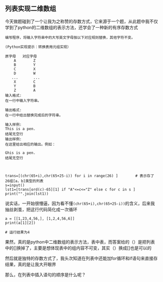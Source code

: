 ## 列表实现二维数组

今天做题碰到了一个让我为之称赞的存数方式，它来源于一个题，从此题中我不仅学到了python的二维数组的表示方法，还学会了一种新的有序存数方式  

```
编写程序，将输入字符串中的大写英文字母按以下对应规则替换，其他字符不变。

(Python实现提示：转换表用元组实现）

原字母   对应字母
    A        Z
    B        Y
    C        X
    D        W
   ...       ...
    X        C
    Y        B
    Z        A
输入格式:
在一行中输入字符串。

输出格式:
在一行中给出替换完成后的字符串。

输入样例:
This is a pen.
结尾无空行
输出样例:
在这里给出相应的输出。例如：

Ghis is a pen.
结尾无空行



trans=[(chr(65+i),chr(65+25-i)) for i in range(26) ]        # 表示存了26组[a，b]类型的列表
s=input()
lst1=[trans[ord(c)-65][1] if "A"<=c<="Z" else c for c in s ]
print("".join(lst1))

```

说实话，一开始很懵逼，因为看不懂`(chr(65+i),chr(65+25-i))`的含义，后来我抽丝剥茧，把这行代码简化成一次循环  

```
a = [[1,23,4,56,], [1,2,4,56,6]]
print(a[1][2])

# 运行结果为4
```

果然，真的是python中二维数组的表示方法，表中表，而答案给的（）是把列表中的[]换掉了，主要是想体现表中的组内容不可变，其实（）换成[]也是可以的  

然后就是独特的存数方式了，我头次知道在列表中还能加for循环和if语句来直接存结果，真的是让我大开眼界 



那么，在列表中插入语句的顺序是什么呢？  










